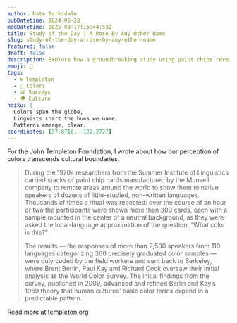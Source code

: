 ```yaml
---
author: Nate Barksdale
pubDatetime: 2024-05-28
modDatetime: 2025-03-17T15:44:53Z
title: Study of the Day | A Rose By Any Other Name
slug: study-of-the-day-a-rose-by-any-other-name
featured: false
draft: false
description: Explore how a groundbreaking study using paint chips reveals universal patterns in how cultures distinguish colors.
emoji: 🎨
tags:
  - 🌀 Templeton
  - 🎨 Colors
  - 📊 Surveys
  - 🌍 Culture
haiku: |
  Colors span the globe,  
  Linguists chart the hues we name,  
  Patterns emerge, clear.
coordinates: [37.8716, -122.2727]
---
```


For the John Templeton Foundation, I wrote about how our perception of colors transcends cultural boundaries.

> During the 1970s researchers from the Summer Institute of Linguistics carried stacks of paint chip cards manufactured by the Munsell company to remote areas around the world to show them to native speakers of dozens of little-studied, non-written languages. Thousands of times a ritual was repeated: over the course of an hour or two the participants were shown more than 300 cards, each with a sample mounted in the center of a neutral background, as they were asked the local-language approximation of the question, “What color is this?”
>
> The results — the responses of more than 2,500 speakers from 110 languages categorizing 360 precisely graduated color samples — were duly coded by the field workers and sent back to Berkeley, where Brent Berlin, Paul Kay and Richard Cook oversaw their initial analysis as the World Color Survey. The initial findings from the survey, published in 2009, advanced and refined Berlin and Kay’s 1969 theory that human cultures’ basic color terms expand in a predictable pattern.

[Read more at templeton.org](https://www.templeton.org/news/a-rose-by-any-other-name)
